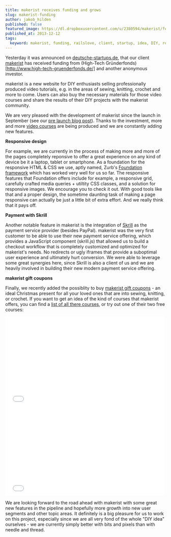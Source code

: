 ```yaml
---
title: makerist receives funding and grows
slug: makerist-funding
author: jakob_hilden
published: false
featured_image: https://dl.dropboxusercontent.com/u/2380594/makerist/features_image.png
published_at: 2013-12-12
tags:
  keyword: makerist, funding, railslove, client, startup, idea, DIY, responsive, skrill, payment
---
```


Yesterday it was announced on [deutsche-startups.de](http://www.deutsche-startups.de/2013/12/11/high-tech-gruenderfonds-makerist/), that our client [makerist](http://makerist.de) has received funding from (High-Tech Gründerfonds)[http://www.high-tech-gruenderfonds.de/] and another anonymous investor.

makerist is a new website for DIY enthusiasts selling professionally produced video tutorials, e.g. in the areas of sewing, knitting, crochet and more to come. Users can also buy the necessary materials for those video courses and share the results of their DIY projects with the makerist community.

We are very pleased with the development of makerist since the launch in September (see our [pre launch blog post](http://railslove.com/blog/2013/09/03/makerist-launch)). Thanks to the investment, more and more [video courses](http://makerist.de/courses) are being produced and we are constantly adding new features.

**Responsive design**

For example, we are currently in the process of making more and more of the pages completely reponsive to offer a great experience on any kind of device be it a laptop, tablet or smartphone. As a foundation for the responsive HTML & CSS we use, aptly named, Zurb's [Foundation framework](http://foundation.zurb.com/) which has worked very well for us so far. The responsive features that Foundation offers include for example, a responsive grid, carefully crafted media queries + utiltity CSS classes, and a solution for responsive images. We encourage you to check it out. With good tools like that and a proper design, the sometime daunting task of making a page responsive can actually be just a little bit of extra effort. And we really think that it pays off.

**Payment with Skrill**

Another notable feature in makerist is the integration of [Skrill](https://www.skrill.com/) as the payment service provider (besides PayPal). makerist was the very first customer to be able to use their new payment service offering, which provides a JavaScript component (skrill.js) that allowed us to build a checkout workflow that is completely customized and optimized for makerist's needs. No redirects or ugly iframes that provide a suboptimal user experience and ultimately hurt conversion. We were able to leverage some great synergies here, since Skrill is also a client of us and we are heavily involved in building their new modern payment service offering.

**makerist gift coupons**

Finally, we recently added the possiblity to buy [makerist gift coupons](https://www.makerist.de/gift-coupons) - an ideal Christmas present for all your loved ones that are into sewing, knitting, or crochet. If you want to get an idea of the kind of courses that makerist offers, you can find a [list of all there courses](https://www.makerist.de/courses), or try out one of their two free courses:

<iframe src="//player.vimeo.com/video/73090664" width="500" height="281" frameborder="0" webkitallowfullscreen mozallowfullscreen allowfullscreen></iframe>

<iframe src="//player.vimeo.com/video/80060403" width="500" height="281" frameborder="0" webkitallowfullscreen mozallowfullscreen allowfullscreen></iframe>

We are looking forward to the road ahead with makerist with some great new features in the pipeline and hopefully more growth into new user segments and other topic areas.  It definitely is a big pleasure for us to work on this project, especially since we are all very fond of the whole "DIY idea" ourselves - we are currently simply better with bits and pixels than with needle and thread.
